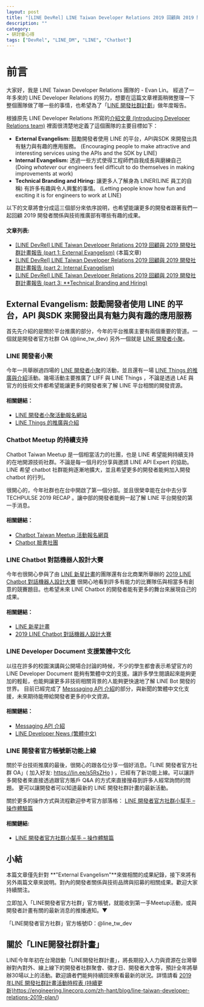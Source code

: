```yaml
---
layout: post
title: "[LINE DevRel] LINE Taiwan Developer Relations 2019 回顧與 2019 開發社群計畫報告 (part 1: External Evangelism)"
description: ""
category: 
- 研討會心得
tags: ["DevRel", "LINE_DM", "LINE", "Chatbot"]
---
```


<script async class="speakerdeck-embed" data-id="5e0fd8e4633d4fb892dd2ee930057642" data-ratio="1.77777777777778" src="//speakerdeck.com/assets/embed.js"></script>
# 前言

大家好，我是 LINE Taiwan Developer Relations 團隊的  - Evan Lin。 經過了一年多來的 LINE Developer Relations 的努力，想要在這篇文章裡面稍微整理一下整個團隊做了哪一些的事情，也希望為了「[LINE 開發社群計劃](https://engineering.linecorp.com/zh-hant/blog/line-taiwan-developer-relations-2019-plan/)」做年度報告。

根據原先 LINE Developer Relations 所寫的[介紹文章 (Introducing Developer Relations team)](https://engineering.linecorp.com/en/blog/introducing-developer-relations-team/) 裡面很清楚地定義了這個團隊的主要目標如下：

- **External Evangelism:** 鼓勵開發者使用 LINE 的平台，API與SDK 來開發出具有魅力與有趣的應用服務。 (Encouraging people to make attractive and interesting services using the APIs and the SDK by LINE) 
- **Internal Evangelism:** 透過一些方式使得工程師們自我成長與磨練自己 (Doing *whatever* our engineers feel difficult to do themselves in making improvements at work)
- **Technical Branding and Hiring:** 讓更多人了解身為 LINER(LINE 員工的自稱) 有許多有趣與令人興奮的事情。 (Letting people know how fun and exciting it is for engineers to work at LINE)

以下的文章將會分成這三個部分來依序說明，也希望能讓更多的開發者跟著我們一起回顧 2019 開發者關係與技術推廣部有哪些有趣的成果。

#### 文章列表:

- [[LINE DevRel] LINE Taiwan Developer Relations 2019 回顧與 2019 開發社群計畫報告 (part 1: External Evangelism)](https://www.evanlin.com/devrel-2019-1/) (本篇文章)
- [[LINE DevRel] LINE Taiwan Developer Relations 2019 回顧與 2019 開發社群計畫報告 (part 2: Internal Evangelism)](https://www.evanlin.com/devrel-2019-2/) 
- [[LINE DevRel] LINE Taiwan Developer Relations 2019 回顧與 2019 開發社群計畫報告 (part 3: **Technical Branding and Hiring)](https://www.evanlin.com/devrel-2019-3/)

##  **External Evangelism:** 鼓勵開發者使用 LINE 的平台，API 與SDK 來開發出具有魅力與有趣的應用服務

首先先介紹的是關於平台推廣的部分，今年的平台推廣主要有兩個重要的管道。一個就是開發者官方社群 OA (@line_tw_dev) 另外一個就是 [LINE 開發者小聚](https://linegroup.kktix.cc/)。



<script async class="speakerdeck-embed" data-slide="16" data-id="5e0fd8e4633d4fb892dd2ee930057642" data-ratio="1.77777777777778" src="//speakerdeck.com/assets/embed.js"></script>
### LINE 開發者小聚 

今年一共舉辦過四場的  [LINE 開發者小聚](https://linegroup.kktix.cc/)的活動，並且還有一場 [LINE Things 的推廣與介紹](https://linegroup.kktix.cc/events/20190531-linethings)活動。幾場活動主要推廣了 LIFF 與 LINE Things ，不論是透過 LAE 與官方的技術文件都希望能讓更多的開發者來了解 LINE 平台相關的開發資源。

#### 相關鏈結：

-  [LINE 開發者小聚活動報名網站](https://linegroup.kktix.cc/)
- [LINE Things 的推廣與介紹](https://linegroup.kktix.cc/events/20190531-linethings)

### Chatbot  Meetup 的持續支持

<script async class="speakerdeck-embed" data-slide="18" data-id="5e0fd8e4633d4fb892dd2ee930057642" data-ratio="1.77777777777778" src="//speakerdeck.com/assets/embed.js"></script>
Chatbot Taiwan Meetup 是一個相當活力的社團，也是 LINE 希望能夠持續支持的在地開源技術社群。不論是每一個月的分享與邀請 LINE API Expert 的協助。 LINE 希望 chatbot 社群能夠逐漸地擴大，並且希望更多的開發者能夠加入開發 chatbot 的行列。

很開心的，今年社群也在台中開啟了第一個分部。並且很榮幸能在台中去分享 TECHPULSE 2019 RECAP 。讓中部的開發者能夠一起了解 LINE 平台開發的第一手消息。

#### 相關鏈結：

- [Chatbot Taiwan Meetup 活動報名網頁](https://chatbots.kktix.cc/)
- [Chatbot 臉書社團](https://www.facebook.com/groups/chatbot.tw/)



### LINE Chatbot 對話機器人設計大賽

<script async class="speakerdeck-embed" data-slide="19" data-id="5e0fd8e4633d4fb892dd2ee930057642" data-ratio="1.77777777777778" src="//speakerdeck.com/assets/embed.js"></script>
今年也很開心參與了由 [LINE 新星計畫](https://protostar.line.me/)的團隊還有台北商業所舉辦的 [2019 LINE Chatbot 對話機器人設計大賽](https://www.chatbot2019.com/) 很開心地看到許多有能力的比賽隊伍與相當多有創意的競賽題目。也希望未來 LINE Chatbot 的開發者能有更多的舞台來展現自己的成果。

#### 相關鏈結：

- [LINE 新星計畫](https://protostar.line.me/)
-  [2019 LINE Chatbot 對話機器人設計大賽](https://www.chatbot2019.com/)


### LINE Developer Document 支援繁體中文化 

<script async class="speakerdeck-embed" data-slide="20" data-id="5e0fd8e4633d4fb892dd2ee930057642" data-ratio="1.77777777777778" src="//speakerdeck.com/assets/embed.js"></script>
以往在許多的校園演講與公開場合討論的時候，不少的學生都會表示希望官方的 LINE Developer Document 能夠有繁體中文的支援。讓許多學生閱讀起來能夠更加的輕鬆，也能夠讓更多非技術相關背景的人能夠更快速地了解 LINE Bot 開發的世界。 目前已經完成了 [Messsaging API 介紹](https://developers.line.biz/zh-hant/docs/messaging-api/overview/)的部分，與新聞的繁體中文化支援，未來期待能帶給開發者更多的中文資源。

#### 相關鏈結：

- [Messaging API 介紹](https://developers.line.biz/zh-hant/docs/messaging-api/overview/)
- [LINE Developer News (繁體中文)](https://developers.line.biz/zh-hant/news/)



### LINE 開發者官方帳號新功能上線

關於平台技術推廣的最後，很開心的跟各位分享一個好消息。「LINE 開發者官方社群 OA」( 加入好友: https://lin.ee/s5RsZHo ) ，已經有了新功能上線。可以讓許多開發者來直接透過跟官方賬戶 Q&A 的方式來直接搜尋到許多人經常詢問的問題。 更可以讓開發者可以知道最新的 LINE 開發社群計畫的最新活動。

關於更多的操作方式與流程歡迎參考官方部落格： [LINE 開發者官方社群小幫手 – 操作體驗篇](https://engineering.linecorp.com/zh-hant/blog/dev-helper-chatbot/)



#### 相關鏈結:

- [LINE 開發者官方社群小幫手 – 操作體驗篇](https://engineering.linecorp.com/zh-hant/blog/dev-helper-chatbot/)



## 小結

本篇文章僅先針對 **"External Evangelism"**來做相關的成果紀錄，接下來將有另外兩篇文章來說明。對內的開發者關係與技術品牌與招募的相關成果。歡迎大家持續關注。



立即加入「LINE開發者官方社群」官方帳號，就能收到第一手Meetup活動，或與開發者計畫有關的最新消息的推播通知。▼

「LINE開發者官方社群」官方帳號ID：@line_tw_dev

## 關於「LINE開發社群計畫」

LINE今年年初在台灣啟動「LINE開發社群計畫」，將長期投入人力與資源在台灣舉辦對內對外、線上線下的開發者社群聚會、徵才日、開發者大會等，預計全年將舉辦30場以上的活動。歡迎讀者們能夠持續回來察看最新的狀況。詳情請看 [2019 年LINE 開發社群計畫活動時程表 (持續更新)](https://engineering.linecorp.com/zh-hant/blog/line-taiwan-developer-relations-2019-plan/)https://engineering.linecorp.com/zh-hant/blog/line-taiwan-developer-relations-2019-plan/)